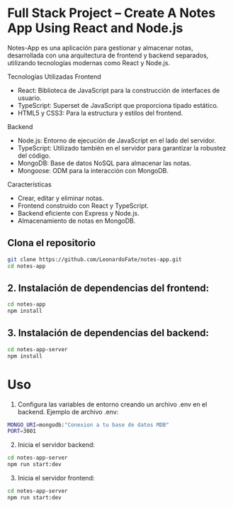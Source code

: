

# Full Stack Project – Create A Notes App Using React and Node.js

Notes-App es una aplicación para gestionar y almacenar notas, desarrollada con una arquitectura de frontend 
y backend separados, utilizando tecnologías modernas como React y Node.js.

Tecnologías Utilizadas
Frontend
 
 * React: Biblioteca de JavaScript para la construcción de interfaces de usuario.
 * TypeScript: Superset de JavaScript que proporciona tipado estático.
 * HTML5 y CSS3: Para la estructura y estilos del frontend.

Backend
 
 * Node.js: Entorno de ejecución de JavaScript en el lado del servidor.
 * TypeScript: Utilizado también en el servidor para garantizar la robustez del código.
 * MongoDB: Base de datos NoSQL para almacenar las notas.
 * Mongoose: ODM para la interacción con MongoDB.

Características
 * Crear, editar y eliminar notas.
 * Frontend construido con React y TypeScript.
 * Backend eficiente con Express y Node.js.
 * Almacenamiento de notas en MongoDB.

## Clona el repositorio
```bash
git clone https://github.com/LeonardoFate/notes-app.git
cd notes-app
```
## 2. Instalación de dependencias del frontend:
```bash
cd notes-app
npm install
```

## 3. Instalación de dependencias del backend:
```bash
cd notes-app-server
npm install
```

# Uso

1. Configura las variables de entorno creando un archivo .env en el backend. Ejemplo de archivo .env:

```bash
MONGO_URI=mongodb:"Conexion a tu base de datos MDB"
PORT=3001
```
2. Inicia el servidor backend:

```bash
cd notes-app-server
npm run start:dev
```
3. Inicia el servidor frontend:
```bash
cd notes-app-server
npm run start:dev
```
